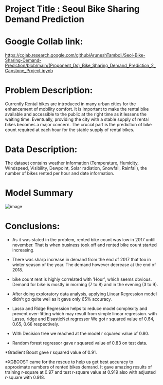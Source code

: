 # Project Title : Seoul Bike Sharing Demand Prediction

# Google Collab link: 
https://colab.research.google.com/github/AruneshTamboli/Seol-Bike-Sharing-Demand-Prediction/blob/main/(Proponent_Ds)_Bike_Sharing_Demand_Prediction_2_Capstone_Project.ipynb

# Problem Description:

Currently Rental bikes are introduced in many urban cities for the enhancement of mobility comfort. It is important to make the rental bike available and accessible to the public at the right time as it lessens the waiting time. Eventually, providing the city with a stable supply of rental bikes becomes a major concern. The crucial part is the prediction of bike count required at each hour for the stable supply of rental bikes.


# Data Description:

The dataset contains weather information (Temperature, Humidity, Windspeed, Visibility, Dewpoint, Solar radiation, Snowfall, Rainfall), the number of bikes rented per hour and date information.


# Model Summary

![image](https://user-images.githubusercontent.com/88345564/147151585-ae2c29c2-4875-4f42-a598-234c6c12fd53.png)


# Conclusions:


* As it was stated in the problem, rented bike count was low in 2017 untill november. That is when business took off and rented bike count started increasing.

* There was sharp increase in demand from the end of 2017 that too in winter season of the year. The demand however decrease at the end of 2018.

* bike count rent is highly correlated with 'Hour', which seems obvious. Demand for bike is mostly in morning (7 to 8) and in the evening (3 to 9).

* After doing exploratory data analysis, applying Linear Regression model didn't go quite well as it gave only 65% accuracy.

* Lasso and Ridge Regression helps to reduce model complexity and prevent over-fitting which may result from simple linear regression. with Lasso, ridge and ElsasticNet regressor We got r squared value of 0.64, 0.65, 0.68 respectively.
* With Decision tree we reached at the model r squared value of 0.80.

* Random forest regressor gave r squared value of 0.83 on test data.

*Gradient Boost gave r squared value of 0.91.

*XGBOOST came for the rescue to help us get best accuracy to approximate numbers of rented bikes demand. It gave amazing results of training r-square at 0.97 and test r-square value at 0.919 also with adjusted r-square with 0.918.
